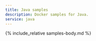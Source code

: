 ```yaml
---
title: Java samples
description: Docker samples for Java.
service: java
---
```



{% include_relative samples-body.md %}